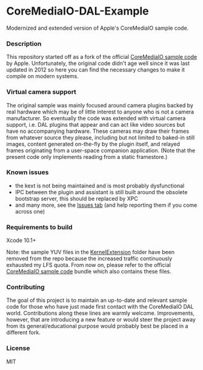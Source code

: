 # CoreMediaIO-DAL-Example

Modernized and extended version of Apple's CoreMediaIO sample code.

### Description

This repository started off as a fork of the official [CoreMediaIO sample code](https://developer.apple.com/library/archive/samplecode/CoreMediaIO/Introduction/Intro.html) by Apple. Unfortunately, the original code didn't age well since it was last updated in 2012 so here you can find the necessary changes to make it compile on modern systems.

### Virtual camera support

The original sample was mainly focused around camera plugins backed by real hardware which may be of little interest to anyone who is not a camera manufacturer. So eventually the code was extended with virtual camera support, i.e. DAL plugins that appear and can act like video sources but have no accompanying hardware. These cameras may draw their frames from whatever source they please, including but not limited to baked-in still images, content generated on-the-fly by the plugin itself, and relayed frames originating from a user-space companion application. (Note that the present code only implements reading from a static framestore.)

### Known issues

- the kext is not being maintained and is most probably dysfunctional
- IPC between the plugin and assistant is still built around the obsolete bootstrap server, this should be replaced by XPC
- and many more, see the [Issues tab](https://github.com/lvsti/CoreMediaIO-DAL-Example/issues) (and help reporting them if you come across one)

### Requirements to build

Xcode 10.1+

Note: the sample YUV files in the [KernelExtension](https://github.com/lvsti/CoreMediaIO-DAL-Example/tree/master/Sources/Extras/CoreMediaIO/DeviceAbstractionLayer/Devices/Sample/KernelExtension) folder have been removed from the repo because the increased traffic continuously exhausted my LFS quota. From now on, please refer to the official [CoreMediaIO sample code](https://developer.apple.com/library/archive/samplecode/CoreMediaIO/Introduction/Intro.html) bundle which also contains these files.

### Contributing

The goal of this project is to maintain an up-to-date and relevant sample code for those who have just made first contact with the CoreMediaIO DAL world. Contributions along these lines are warmly welcome. Improvements, however, that are introducing a new feature or would steer the project away from its general/educational purpose would probably best be placed in a different fork.

### License

MIT
